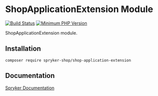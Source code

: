 # ShopApplicationExtension Module
[![Build Status](https://travis-ci.org/spryker-shop/shop-application-extension.svg)](https://travis-ci.org/spryker-shop/shop-application-extension)
[![Minimum PHP Version](https://img.shields.io/badge/php-%3E%3D%207.3-8892BF.svg)](https://php.net/)

ShopApplicationExtension module.

## Installation

```
composer require spryker-shop/shop-application-extension
```

## Documentation

[Spryker Documentation](https://academy.spryker.com)
